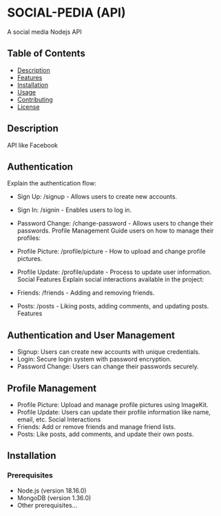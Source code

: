 # SOCIAL-PEDIA (API)

A social media Nodejs API

## Table of Contents

- [Description](#description)
- [Features](#features)
- [Installation](#installation)
- [Usage](#usage)
- [Contributing](#contributing)
- [License](#license)

## Description

API like Facebook

## Authentication

Explain the authentication flow:

- Sign Up: /signup - Allows users to create new accounts.
- Sign In: /signin - Enables users to log in.
- Password Change: /change-password - Allows users to change their passwords.
  Profile Management
  Guide users on how to manage their profiles:

- Profile Picture: /profile/picture - How to upload and change profile pictures.
- Profile Update: /profile/update - Process to update user information.
  Social Features
  Explain social interactions available in the project:

- Friends: /friends - Adding and removing friends.
- Posts: /posts - Liking posts, adding comments, and updating posts.
  Features

## Authentication and User Management

- Signup: Users can create new accounts with unique credentials.
- Login: Secure login system with password encryption.
- Password Change: Users can change their passwords securely.

## Profile Management

- Profile Picture: Upload and manage profile pictures using ImageKit.
- Profile Update: Users can update their profile information like name, email, etc.
  Social Interactions
- Friends: Add or remove friends and manage friend lists.
- Posts: Like posts, add comments, and update their own posts.

## Installation

### Prerequisites

- Node.js (version 18.16.0)
- MongoDB (version 1.36.0)
- Other prerequisites...

